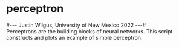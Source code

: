 # perceptron
#--- Justin Wilgus, University of New Mexico 2022 ---#  
Perceptrons are the building blocks of neural networks. 
This script constructs and plots an example of simple perceptron. 
